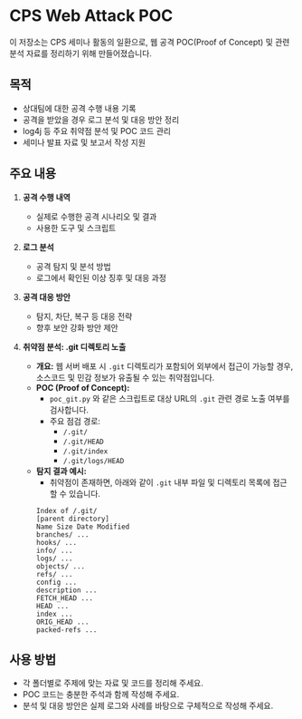 # CPS Web Attack POC

이 저장소는 CPS 세미나 활동의 일환으로, 웹 공격 POC(Proof of Concept) 및 관련 분석 자료를 정리하기 위해 만들어졌습니다.

## 목적

- 상대팀에 대한 공격 수행 내용 기록
- 공격을 받았을 경우 로그 분석 및 대응 방안 정리
- log4j 등 주요 취약점 분석 및 POC 코드 관리
- 세미나 발표 자료 및 보고서 작성 지원

## 주요 내용

1. **공격 수행 내역**
   - 실제로 수행한 공격 시나리오 및 결과
   - 사용한 도구 및 스크립트

2. **로그 분석**
   - 공격 탐지 및 분석 방법
   - 로그에서 확인된 이상 징후 및 대응 과정

3. **공격 대응 방안**
   - 탐지, 차단, 복구 등 대응 전략
   - 향후 보안 강화 방안 제안

4. **취약점 분석: .git 디렉토리 노출**
   - **개요:** 웹 서버 배포 시 `.git` 디렉토리가 포함되어 외부에서 접근이 가능할 경우, 소스코드 및 민감 정보가 유출될 수 있는 취약점입니다.
   - **POC (Proof of Concept):**
     - `poc_git.py` 와 같은 스크립트로 대상 URL의 `.git` 관련 경로 노출 여부를 검사합니다.
     - 주요 점검 경로:
       - `/.git/`
       - `/.git/HEAD`
       - `/.git/index`
       - `/.git/logs/HEAD`
   - **탐지 결과 예시:**
     - 취약점이 존재하면, 아래와 같이 `.git` 내부 파일 및 디렉토리 목록에 접근할 수 있습니다.
     ```
     Index of /.git/
     [parent directory]
     Name Size Date Modified
     branches/ ...
     hooks/ ...
     info/ ...
     logs/ ...
     objects/ ...
     refs/ ...
     config ...
     description ...
     FETCH_HEAD ...
     HEAD ...
     index ...
     ORIG_HEAD ...
     packed-refs ...
     ```

## 사용 방법

- 각 폴더별로 주제에 맞는 자료 및 코드를 정리해 주세요.
- POC 코드는 충분한 주석과 함께 작성해 주세요.
- 분석 및 대응 방안은 실제 로그와 사례를 바탕으로 구체적으로 작성해 주세요.
